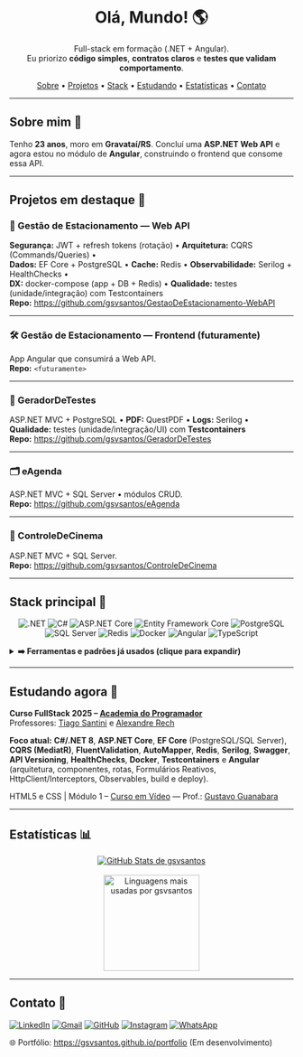 <h1 align="center">Olá, Mundo! 🌎</h1>

<p align="center">
  Full-stack em formação (.NET + Angular)</b>.<br/>
  Eu priorizo <b>código simples</b>, <b>contratos claros</b> e <b>testes que validam comportamento</b>.
</p>

<p align="center">
  <a href="#sobre-mim-">Sobre</a> •
  <a href="#projetos-em-destaque-">Projetos</a> •
  <a href="#stack-principal-">Stack</a> •
  <a href="#estudando-agora-">Estudando</a> •
  <a href="#estatísticas-">Estatísticas</a> •
  <a href="#contato-">Contato</a>
</p>

---

## Sobre mim 🚀

Tenho **23 anos**, moro em **Gravataí/RS**. Concluí uma **ASP.NET Web API** e agora estou no módulo de **Angular**, construindo o frontend que consome essa API.

---

## Projetos em destaque 💼

### 🔷 Gestão de Estacionamento — Web API

**Segurança:** JWT + refresh tokens (rotação) • **Arquitetura:** CQRS (Commands/Queries) •  
**Dados:** EF Core + PostgreSQL • **Cache:** Redis • **Observabilidade:** Serilog + HealthChecks •  
**DX:** docker-compose (app + DB + Redis) • **Qualidade:** testes (unidade/integração) com Testcontainers  
**Repo:** https://github.com/gsvsantos/GestaoDeEstacionamento-WebAPI

---

### 🛠️ Gestão de Estacionamento — Frontend (futuramente)

App Angular que consumirá a Web API.  
**Repo:** `<futuramente>`

---

### 🧪 GeradorDeTestes

ASP.NET MVC + PostgreSQL • **PDF:** QuestPDF • **Logs:** Serilog •  
**Qualidade:** testes (unidade/integração/UI) com **Testcontainers**  
**Repo:** https://github.com/gsvsantos/GeradorDeTestes

---

### 🗂️ eAgenda

ASP.NET MVC + SQL Server • módulos CRUD.  
**Repo:** https://github.com/gsvsantos/eAgenda

---

### 🍿 ControleDeCinema

ASP.NET MVC + SQL Server.  
**Repo:** https://github.com/gsvsantos/ControleDeCinema

---

## Stack principal 🧰

<p align="center">
  <img alt=".NET" src="https://img.shields.io/badge/.NET-512BD4?logo=dotnet&logoColor=white">
  <img alt="C#" src="https://img.shields.io/badge/C%23-239120?logo=csharp&logoColor=white">
  <img alt="ASP.NET Core" src="https://img.shields.io/badge/ASP.NET%20Core-512BD4?logo=dotnet&logoColor=white">
  <img alt="Entity Framework Core" src="https://img.shields.io/badge/EF%20Core-6DB33F">
  <img alt="PostgreSQL" src="https://img.shields.io/badge/PostgreSQL-4169E1?logo=postgresql&logoColor=white">
  <img alt="SQL Server" src="https://img.shields.io/badge/SQL%20Server-CC2927?logo=microsoftsqlserver&logoColor=white">
  <img alt="Redis" src="https://img.shields.io/badge/Redis-DC382D?logo=redis&logoColor=white">
  <img alt="Docker" src="https://img.shields.io/badge/Docker-2496ED?logo=docker&logoColor=white">
  <img alt="Angular" src="https://img.shields.io/badge/Angular-DD0031?logo=angular&logoColor=white">
  <img alt="TypeScript" src="https://img.shields.io/badge/TypeScript-3178C6?logo=typescript&logoColor=white">
</p>

<details>
  <summary><b>➡️ Ferramentas e padrões já usados (clique para expandir)</b></summary>
  <br/>
  <p align="center">
    <img alt="OpenAPI/Swagger" src="https://img.shields.io/badge/OpenAPI%2FSwagger-6BA539?logo=openapiinitiative&logoColor=white">
    <img alt="Serilog" src="https://img.shields.io/badge/Serilog-000000">
    <img alt="FluentValidation" src="https://img.shields.io/badge/FluentValidation-02569B">
    <img alt="AutoMapper" src="https://img.shields.io/badge/AutoMapper-EF2D5E">
    <img alt="CQRS/MediatR" src="https://img.shields.io/badge/CQRS%20%2F%20MediatR-5C2D91">
    <img alt="Testcontainers" src="https://img.shields.io/badge/Testcontainers-1D3557">
    <img alt="Git" src="https://img.shields.io/badge/Git-F05032?logo=git&logoColor=white">
    <img alt="Postman" src="https://img.shields.io/badge/Postman-FF6C37?logo=postman&logoColor=white">
    <img alt="Azure" src="https://img.shields.io/badge/Azure-0078D4?logo=microsoftazure&logoColor=white">
  </p>
</details>

---

## Estudando agora 📖

**Curso FullStack 2025 – [Academia do Programador](https://academiadoprogramador.net/)**  
Professores: [Tiago Santini](https://github.com/tiagosantini) e [Alexandre Rech](https://github.com/alexandre-rech-lages)

**Foco atual:** **C#/.NET 8**, **ASP.NET Core**, **EF Core** (PostgreSQL/SQL Server), **CQRS (MediatR)**, **FluentValidation**, **AutoMapper**, **Redis**, **Serilog**, **Swagger**, **API Versioning**, **HealthChecks**, **Docker**, **Testcontainers** e **Angular** (arquitetura, componentes, rotas, Formulários Reativos, HttpClient/Interceptors, Observables, build e deploy).

HTML5 e CSS | Módulo 1 – [Curso em Vídeo](https://www.cursoemvideo.com/curso/html5-css3-modulo1/) — Prof.: [Gustavo Guanabara](https://github.com/gustavoguanabara)

---

## Estatísticas 📊

<div align="center">
  <a href="https://github.com/gsvsantos">
    <img src="https://github-readme-stats.vercel.app/api?username=gsvsantos&theme=tokyonight&include_all_commits=true&count_private=true&hide=stars" alt="GitHub Stats de gsvsantos">
  </a>
  <br/><br/>
  <a href="https://github.com/gsvsantos">
    <img height="170" src="https://github-readme-stats.vercel.app/api/top-langs/?username=gsvsantos&layout=compact&langs_count=7&theme=tokyonight" alt="Linguagens mais usadas por gsvsantos">
  </a>
</div>

---

## Contato 🔗

[![LinkedIn](https://img.shields.io/badge/LinkedIn-0A66C2?logo=linkedin&logoColor=white)](https://www.linkedin.com/in/gustavo-santos-3bb9b62b7/)
[![Gmail](https://img.shields.io/badge/Gmail-333333?logo=gmail&logoColor=red)](mailto:gustavocnsantos02@gmail.com)
[![GitHub](https://img.shields.io/badge/GitHub-100000?logo=github&logoColor=white)](https://github.com/gsvsantos)
[![Instagram](https://img.shields.io/badge/Instagram-E4405F?logo=instagram&logoColor=white)](https://www.instagram.com/gussntos/)
[![WhatsApp](https://img.shields.io/badge/WhatsApp-075E54?logo=whatsapp&logoColor=white)](https://api.whatsapp.com/send?phone=5551996616244)

🌐 Portfólio: https://gsvsantos.github.io/portfolio (Em desenvolvimento)
